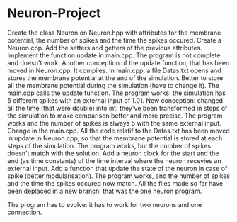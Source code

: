 # Neuron-Project

Create the class Neuron on Neuron.hpp with attributes for the membrane potential, the number of spikes and the time the spikes occured.
Create a Neuron.cpp. Add the setters and getters of the previous attributes.
Implement the function update in main.cpp. The program is not complete and doesn't work.
Another conception of the update function, that has been moved in Neuron.cpp. It compiles.
In main.cpp, a file Datas.txt opens and stores the membrane potential at the end of the simulation. Better to store all the membrane potential during the simulation (have to change it). The main.cpp calls the update function. The program works: the simulation has 5 different spikes with an external input of 1.01. 
New conception: changed all the time (that were double) into int: they've been transformed in steps of the simulation to make comparison better and more precise. The program works and the number of spikes is always 5 with the same external input. 
Change in the main.cpp. All the code relatif to the Datas.txt has been moved in update in Neuron.cpp, so that the membrane potential is stored at each steps of the simulation. The program works, but the number of spikes doesn't match with the solution.
Add a neuron clock for the start and the end (as time constants) of the time interval where the neuron recevies an external input. Add a function that update the state of the neuron in case of spike (better modularisation). The program works, and the number of spikes and the time the spikes occured now match.
All the files made so far have been deplaced in a new branch: that was the one neuron program.

The program has to evolve: it has to work for two neurons and one connection.
